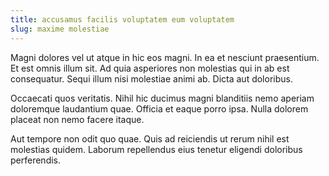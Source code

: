 ```yaml
---
title: accusamus facilis voluptatem eum voluptatem
slug: maxime molestiae
---
```


Magni dolores vel ut atque in hic eos magni. In ea et nesciunt praesentium. Et est omnis illum sit. Ad quia asperiores non molestias qui in ab est consequatur. Sequi illum nisi molestiae animi ab. Dicta aut doloribus.

Occaecati quos veritatis. Nihil hic ducimus magni blanditiis nemo aperiam doloremque laudantium quae. Officia et eaque porro ipsa. Nulla dolorem placeat non nemo facere itaque.

Aut tempore non odit quo quae. Quis ad reiciendis ut rerum nihil est molestias quidem. Laborum repellendus eius tenetur eligendi doloribus perferendis.
